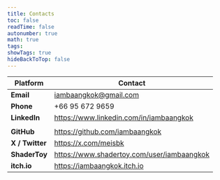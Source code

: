 ```yaml
---
title: Contacts
toc: false
readTime: false
autonumber: true
math: true
tags:
showTags: true
hideBackToTop: false
---
```

| Platform              | Contact                                    |
| --------------------- | ------------------------------------------ |
| **Email**       | iambaangkok@gmail.com                      |
| **Phone**       | +66 95 672 9659                            |
| **LinkedIn**    | https://www.linkedin.com/in/iambaangkok    |
|                       |                                            |
| **GitHub**      | https://github.com/iambaangkok             |
| **X / Twitter** | https://x.com/meisbk                       |
| **ShaderToy**   | https://www.shadertoy.com/user/iambaangkok |
| **itch.io**     | https://iambaangkok.itch.io                |
